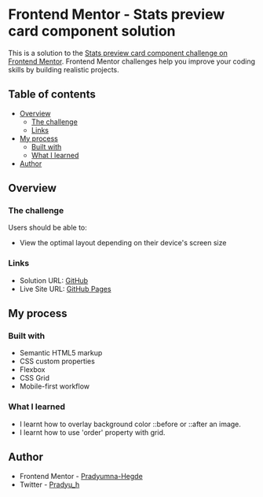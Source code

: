 # Frontend Mentor - Stats preview card component solution

This is a solution to the [Stats preview card component challenge on Frontend Mentor](https://www.frontendmentor.io/challenges/stats-preview-card-component-8JqbgoU62). Frontend Mentor challenges help you improve your coding skills by building realistic projects.

## Table of contents

- [Overview](#overview)
  - [The challenge](#the-challenge)
  - [Links](#links)
- [My process](#my-process)
  - [Built with](#built-with)
  - [What I learned](#what-i-learned)
- [Author](#author)

## Overview

### The challenge

Users should be able to:

- View the optimal layout depending on their device's screen size

### Links

- Solution URL: [GitHub](https://github.com/Pradyumna-Hegde/stats-preview-card-component)
- Live Site URL: [GitHub Pages](https://pradyumna-hegde.github.io/stats-preview-card-component/)

## My process

### Built with

- Semantic HTML5 markup
- CSS custom properties
- Flexbox
- CSS Grid
- Mobile-first workflow

### What I learned

- I learnt how to overlay background color ::before or ::after an image.
- I learnt how to use 'order' property with grid.

## Author

- Frontend Mentor - [Pradyumna-Hegde](https://www.frontendmentor.io/profile/Pradyumna-Hegde)
- Twitter - [Pradyu_h](https://www.twitter.com/Pradyu_h)
